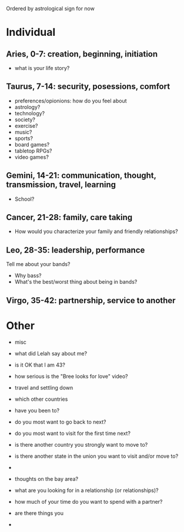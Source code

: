 Ordered by astrological sign for now

# Individual

## Aries, 0-7: creation, beginning, initiation

- what is your life story?

## Taurus, 7-14: security, posessions, comfort

- preferences/opionions: how do you feel about
 - astrology?
 - technology?
 - society?
 - exercise?
 - music?
 - sports?
 - board games?
 - tabletop RPGs?
 - video games?

## Gemini, 14-21: communication, thought, transmission, travel, learning

- School?

## Cancer, 21-28: family, care taking

- How would you characterize your family and friendly relationships?

## Leo, 28-35: leadership, performance

Tell me about your bands?
- Why bass?
- What's the best/worst thing about being in bands?

## Virgo, 35-42: partnership, service to another

# Other

- misc
 - what did Lelah say about me?
 - is it OK that I am 43?
 - how serious is the "Bree looks for love" video?

- travel and settling down
 - which other countries
  - have you been to?
  - do you most want to go back to next?
  - do you most want to visit for the first time next?
 - is there another country you strongly want to move to?
 - is there another state in the union you want to visit and/or move to?
 -
- thoughts on the bay area?
- what are you looking for in a relationship (or relationships)?
 - how much of your time do you want to spend with a partner?
 - are there things you 
- 
